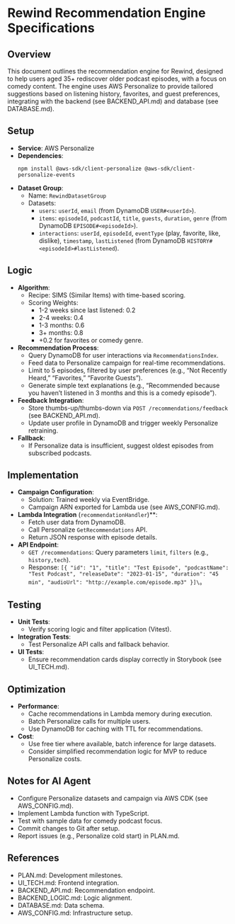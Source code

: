# Rewind Recommendation Engine Specifications

## Overview

This document outlines the recommendation engine for Rewind, designed to help users aged 35+ rediscover older podcast episodes, with a focus on comedy content. The engine uses AWS Personalize to provide tailored suggestions based on listening history, favorites, and guest preferences, integrating with the backend (see BACKEND_API.md) and database (see DATABASE.md).

## Setup

- **Service**: AWS Personalize
- **Dependencies**:
  ```
  npm install @aws-sdk/client-personalize @aws-sdk/client-personalize-events
  ```
- **Dataset Group**:
  - Name: `RewindDatasetGroup`
  - Datasets:
    - `users`: `userId`, `email` (from DynamoDB `USER#<userId>`).
    - `items`: `episodeId`, `podcastId`, `title`, `guests`, `duration`, `genre` (from DynamoDB `EPISODE#<episodeId>`).
    - `interactions`: `userId`, `episodeId`, `eventType` (play, favorite, like, dislike), `timestamp`, `lastListened` (from DynamoDB `HISTORY#<episodeId>#lastListened`).

## Logic

- **Algorithm**:
  - Recipe: SIMS (Similar Items) with time-based scoring.
  - Scoring Weights:
    - 1-2 weeks since last listened: 0.2
    - 2-4 weeks: 0.4
    - 1-3 months: 0.6
    - 3+ months: 0.8
    - +0.2 for favorites or comedy genre.
- **Recommendation Process**:
  - Query DynamoDB for user interactions via `RecommendationsIndex`.
  - Feed data to Personalize campaign for real-time recommendations.
  - Limit to 5 episodes, filtered by user preferences (e.g., “Not Recently Heard,” “Favorites,” “Favorite Guests”).
  - Generate simple text explanations (e.g., “Recommended because you haven’t listened in 3 months and this is a comedy episode”).
- **Feedback Integration**:
  - Store thumbs-up/thumbs-down via `POST /recommendations/feedback` (see BACKEND_API.md).
  - Update user profile in DynamoDB and trigger weekly Personalize retraining.
- **Fallback**:
  - If Personalize data is insufficient, suggest oldest episodes from subscribed podcasts.

## Implementation

- **Campaign Configuration**:
  - Solution: Trained weekly via EventBridge.
  - Campaign ARN exported for Lambda use (see AWS_CONFIG.md).
- **Lambda Integration** (`recommendationHandler`)\*\*:
  - Fetch user data from DynamoDB.
  - Call Personalize `GetRecommendations` API.
  - Return JSON response with episode details.
- **API Endpoint**:
  - `GET /recommendations`: Query parameters `limit`, `filters` (e.g., `history,tech`).
  - Response: `[{ "id": "1", "title": "Test Episode", "podcastName": "Test Podcast", "releaseDate": "2023-01-15", "duration": "45 min", "audioUrl": "http://example.com/episode.mp3" }]\`。

## Testing

- **Unit Tests**:
  - Verify scoring logic and filter application (Vitest).
- **Integration Tests**:
  - Test Personalize API calls and fallback behavior.
- **UI Tests**:
  - Ensure recommendation cards display correctly in Storybook (see UI_TECH.md).

## Optimization

- **Performance**:
  - Cache recommendations in Lambda memory during execution.
  - Batch Personalize calls for multiple users.
  - Use DynamoDB for caching with TTL for recommendations.
- **Cost**:
  - Use free tier where available, batch inference for large datasets.
  - Consider simplified recommendation logic for MVP to reduce Personalize costs.

## Notes for AI Agent

- Configure Personalize datasets and campaign via AWS CDK (see AWS_CONFIG.md).
- Implement Lambda function with TypeScript.
- Test with sample data for comedy podcast focus.
- Commit changes to Git after setup.
- Report issues (e.g., Personalize cold start) in PLAN.md.

## References

- PLAN.md: Development milestones.
- UI_TECH.md: Frontend integration.
- BACKEND_API.md: Recommendation endpoint.
- BACKEND_LOGIC.md: Logic alignment.
- DATABASE.md: Data schema.
- AWS_CONFIG.md: Infrastructure setup.

